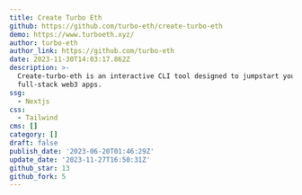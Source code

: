 ```yaml
---
title: Create Turbo Eth
github: https://github.com/turbo-eth/create-turbo-eth
demo: https://www.turboeth.xyz/
author: turbo-eth
author_link: https://github.com/turbo-eth
date: 2023-11-30T14:03:17.862Z
description: >-
  Create-turbo-eth is an interactive CLI tool designed to jumpstart your
  full-stack web3 apps.
ssg:
  - Nextjs
css:
  - Tailwind
cms: []
category: []
draft: false
publish_date: '2023-06-20T01:46:29Z'
update_date: '2023-11-27T16:50:31Z'
github_star: 13
github_fork: 5
---
```

